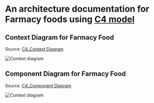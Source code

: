 # An architecture documentation for Farmacy foods using [C4 model](https://c4model.com/)
## Context Diagram for Farmacy Food

Source: [C4_Context Diagram ](Farmacy-context.puml)

![Context diagram](http://www.plantuml.com/plantuml/png/bPB1RXiv38RlynHSdn9WOsU1FUqfYUCiYYRnD75Gz6J86eujM2DEHIhfeEYxLxALUEowHNiZ1VuVAVwyO55UGcFXHlb6wMvCJl2B57yPfsse45OYBVyt6ddrCbmQMOL5OFGwbJaPQcf63qOhNz6zmHRjQFplMMcLawUxsv57YufnzC_PUNoVP_QmZVsAsyjFqwVPV3OjvzVJZ_T5YPx9dUZ0GWtwls4mpk4WnfUWSmPKlyuADqJLuBGe9f7hMsyOvrSKNALyTwBFewnV28yT2pQ3K_XQ041EJr1J4x4QO_daDNwjJPsjfHT-QyyW18lGGUkf2beOo5dZC8xHWtAZlDnuKoqJzZ5bi4r_2wa4rePupPcQTxDvkrDEBJVxUPzIQBPvukxFq1B7jnaf5YYdZqSQfxwjwg0cVxptjwB8CBt2Mb0dLs8qGvrmxzmpEY7VGUb91uzDJACiQo8wFSJ2SXl1n2sDmoHD0cH61ksnCWBfX20hqavXWIjbwqEtXplyvs3qUa6qZhWFARwACM--gJK59yOjWQcM5-Kn_V4DLEUpUK0xl-rTNFyKhWrhUaxcA5V1r5Sfp4k2m94T2OU0VTlBuFLACUvqIc1CTOsyelQdaBxBHodHyQ2ixTwq-ugjxnEd5XOvhtGtyaPotR_wNB4pPS-IhFjHrb___-ZGAq4mxfcCnWDLIxo_tAUsojNvVbYK13wGzRVvH_BYo2_p0Vz2RLoINg2hGcE_0m00)




## Component Diagram for Farmacy Food

Source: [C4_Component Diagram ](Farmacy-component.puml)


![Context diagram](http://www.plantuml.com/plantuml/png/hLPDR-Cs4xxxLyoRovi5slZIKq-REElk5iskkqxQOq2H8vi8AMhvuQnGzBztXhHaMNQ085WWGAGnv_cOuL1y7wBmCLap-vzkf4aAapUmZR4DlyxdNZnVRNJSfYe5zD8r4Pju9PsTVzLIUEK-QspHp1U__BmoeeaFTt_ChGWHFOKU5ywshk6CbWd-3wcXL4i1Y5k4sXdZddMp0QCR1D4eEFfP-q1F3eWQZ9F2c8umUfbmIZ2RHHqDmX06fSN62qjK7fR2Mo4xM3gd0bothI4BKRjcDbkGCK4Q_AKLFy75dQkqGLvoGMzBao8PuiULTpkjC41DJZXL61qxrYXJYCwY3_mIqA2CsL2RlDmACj1wfvAC5-yEPBVLfVEASbH5sBSYYefMCizNDAB0Gn-6jToY5VphEZgFuG2zrO4YNJOf1YNbbI2wg6KeOeWhQmuPVQA52f-a89Oie5G75UHG4QLqu8S5HmBmUb18-OOAufq52jSH9JpJZe508W2_jzft4oBf4hNdrFMTQpRkzcPaSRzotXAwOycX9nn3NafksjzObOwnKY4Zh5VNB_UiL4TPtN33H8fRvtiwmfwjkn3HFdxu7Y_PrJrADbwUG3SxR7B9BHLuWxnbcUhJcJZC8IJQQzsXNnWbKOmOWgtPinK-rbwh3KvmLwcYdb7DHym6TsWuG7zAayCa30I6W88HZZbQ5mZfteaGOVLbpR3q3qI49-t2q_7YRzoQQqdrQ2BFPt1rV1O-T-dFfEKJLCvDSaBoE-oOOwkzWXKfwQ04X_mo78tguwGURMud-oynsWLFs74FHdFvU4DIbF3TfMWrhUrdkNPEGINa4u5Ul8D_PW0mZ3zfqfk6dIJUZ-XtMc9cQZsx8WyHh9RUZNwxvZCfG0hzB1C4wqoX549ghhEENDy9cqMb1JM7K3vmc-1k7nXnVceYRdmUFnYpzYzCwJpoWD4g76qQHipzvhCnvBgVAAXgtaWto-KhtKvvcJPctWhZCs83IjVr5KYID41EIFlvg8KK2Wbp_xw59KTU8Q5a0lNQPNDxWBt9gnD2CMpCWVCGUZFhjs5VXvUO-vChx2JxB2zlAhNqA2BETy9enG_I26txysTAMxuI7yifNxXp1FQXDob8BHD31ffyGGwDpZheOpJQsjDkypY7oJO5tL0vCMLM4Rg69F--_l9v_l7-VhKct5FOCpsjl1DAYX2dyAz7BSVCZy4wQSBRGK_DvWDtZUCBm_1bTNvK7OO-mXn0Znjp-6Wzv4QFFnqXYfZuY9lYZJLExOvkAZrY3lKwNmJQzs2ADy3qDoFmWWtkhn8bwnXqlbZ_jTG6msji_uQnt52uVafqS-FARU-yq1EayMrevTfaI6i1pD5zNfyyFXd6rvlzd9TXcymtf_61FPseJQzSHxJJnIEUlBB7p3OtcbfydFllRCQfVAsbTAxB6BrS2psoETL3dHGe-oE08-w5nuEbiodvLZFw9Zu493xWUpn_iK6qEgj6gkUmxSyYMN44j2fhcTos1bbwI59Y27KofZiBqRhm0yJCtcEZaZMp_m00)

